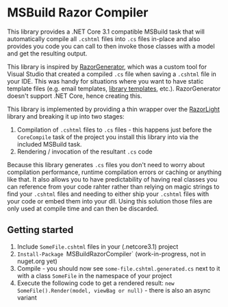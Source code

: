 # MSBuild Razor Compiler

This library provides a .NET Core 3.1 compatible MSBuild task that will automatically compile all `.cshtml` files into `.cs` files in-place and also provides you code you can call to then invoke those classes with a model and get the resulting output.

This library is inspired by [RazorGenerator](https://github.com/RazorGenerator/RazorGenerator), which was a custom tool for Visual Studio that created a compiled `.cs` file when saving a `.cshtml` file in your IDE. This was handy for situations where you want to have static template files (e.g. email templates, [library templates](https://github.com/MRCollective/ChameleonForms/tree/master/ChameleonForms/Templates/Default), etc.). RazorGenerator doesn't support .NET Core, hence creating this.

This library is implemented by providing a thin wrapper over the [RazorLight](https://github.com/toddams/RazorLight) library and breaking it up into two stages:

1. Compilation of `.cshtml` files to `.cs` files - this happens just before the `CoreCompile` task of the project you install this library into via the included MSBuild task.
2. Rendering / invocation of the resultant `.cs` code

Because this library generates `.cs` files you don't need to worry about compilation performance, runtime compilation errors or caching or anything like that. It also allows you to have predictability of having real classes you can reference from your code rahter rather than relying on magic strings to find your `.cshtml` files and needing to either ship your `.cshtml` files with your code or embed them into your dll. Using this solution those files are only used at compile time and can then be discarded.

## Getting started

1. Include `SomeFile.cshtml` files in your (.netcore3.1) project
2. `Install-Package `MSBuildRazorCompiler` (work-in-progress, not in nuget.org yet)
3. Compile - you should now see `some-file.cshtml.generated.cs` next to it with a class `SomeFile` in the namespace of your project
4. Execute the following code to get a rendered result: `new SomeFile().Render(model, viewBag or null)` - there is also an async variant
